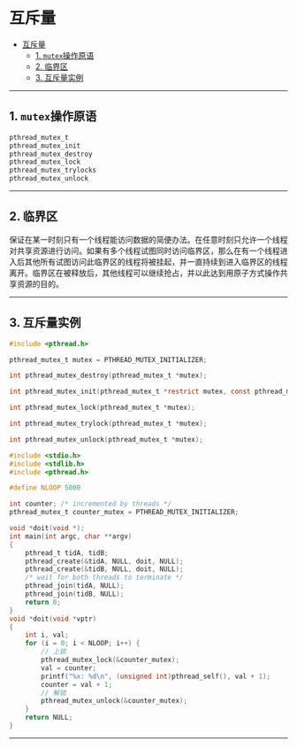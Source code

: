 # 互斥量

- [互斥量](#互斥量)
  - [1. `mutex`操作原语](#1-mutex操作原语)
  - [2. 临界区](#2-临界区)
  - [3. 互斥量实例](#3-互斥量实例)

---

## 1. `mutex`操作原语

```c
pthread_mutex_t
pthread_mutex_init
pthread_mutex_destroy
pthread_mutex_lock
pthread_mutex_trylocks
pthread_mutex_unlock
```

---

## 2. 临界区

保证在某一时刻只有一个线程能访问数据的简便办法。在任意时刻只允许一个线程对共享资源进行访问。如果有多个线程试图同时访问临界区，那么在有一个线程进入后其他所有试图访问此临界区的线程将被挂起，并一直持续到进入临界区的线程离开。临界区在被释放后，其他线程可以继续抢占，并以此达到用原子方式操作共享资源的目的。

---

## 3. 互斥量实例

```c
#include <pthread.h>

pthread_mutex_t mutex = PTHREAD_MUTEX_INITIALIZER;

int pthread_mutex_destroy(pthread_mutex_t *mutex);

int pthread_mutex_init(pthread_mutex_t *restrict mutex, const pthread_mutexattr_t *restrict attr);

int pthread_mutex_lock(pthread_mutex_t *mutex);

int pthread_mutex_trylock(pthread_mutex_t *mutex);

int pthread_mutex_unlock(pthread_mutex_t *mutex);
```

```c
#include <stdio.h>
#include <stdlib.h>
#include <pthread.h>

#define NLOOP 5000

int counter; /* incremented by threads */
pthread_mutex_t counter_mutex = PTHREAD_MUTEX_INITIALIZER;

void *doit(void *);
int main(int argc, char **argv)
{
    pthread_t tidA, tidB;
    pthread_create(&tidA, NULL, doit, NULL);
    pthread_create(&tidB, NULL, doit, NULL);
    /* wait for both threads to terminate */
    pthread_join(tidA, NULL);
    pthread_join(tidB, NULL);
    return 0;
}
void *doit(void *vptr)
{
    int i, val;
    for (i = 0; i < NLOOP; i++) {
        // 上锁
        pthread_mutex_lock(&counter_mutex);
        val = counter;
        printf("%x: %d\n", (unsigned int)pthread_self(), val + 1);
        counter = val + 1;
        // 解锁
        pthread_mutex_unlock(&counter_mutex);
    }
    return NULL;
}
```

---
